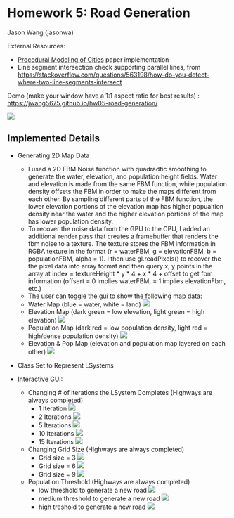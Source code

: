 # Homework 5: Road Generation

Jason Wang (jasonwa)

External Resources:
- [Procedural Modeling of Cities](proceduralCityGeneration.pdf) paper implementation 
- Line segment intersection check supporting parallel lines, from https://stackoverflow.com/questions/563198/how-do-you-detect-where-two-line-segments-intersect

Demo (make your window have a 1:1 aspect ratio for best results) : https://jwang5675.github.io/hw05-road-generation/

![](images/elepop.png)

## Implemented Details
- Generating 2D Map Data
  - I used a 2D FBM Noise function with quadradtic smoothing to generate the water, elevation, and population height fields. Water and elevation is made from the same FBM function, while population density offsets the FBM in order to make the maps different from each other. By sampling different parts of the FBM function, the lower elevation portions of the elevation map has higher popualtion density near the water and the higher elevation portions of the map has lower population density.
  - To recover the noise data from the GPU to the CPU, I added an additional render pass that creates a framebuffer that renders the fbm noise to a texture. The texture stores the FBM information in RGBA texture in the format (r = waterFBM, g = elevationFBM, b = populationFBM, alpha = 1). I then use gl.readPixels() to recover the the pixel data into array format and then query x, y points in the array at index = textureHeight * y * 4 + x * 4 + offset to get fbm information (offsert = 0 implies waterFBM, = 1 implies elevationFbm, etc.)
  -  The user can toggle the gui to show the following map data:
    - Water Map (blue = water, white = land)
    ![](images/water.png)
    - Elevation Map (dark green = low elevation, light green = high elevation)
    ![](images/height.png)
    - Population Map (dark red = low population density, light red = high/dense population density)
    ![](images/population.png)
    - Elevation & Pop Map (elevation and population map layered on each other)
    ![](images/elepop.png)

- Class Set to Represent LSystems

- Interactive GUI:
  - Changing # of iterations the LSystem Completes (Highways are always completed)
    - 1 Iteration
    ![](images/it1.png)
    - 2 Iterations
    ![](images/itr2.png)
    - 5 Iterations
    ![](images/itr5.png)
    - 10 Iterations
    ![](images/itr10.png)
    - 15 Iterations
    ![](images/elepop.png)
  - Changing Grid Size (Highways are always completed)
    - Grid size = 3
    ![](images/elepop.png)
    - Grid size = 6
    ![](images/grid6.png)
    - Grid size = 9
    ![](images/grid9.png)
  - Population Threshold (Highways are always completed)
    - low threshold to generate a new road
    ![](images/lowthresh.png)
    - medium threshold to generate a new road
    ![](images/elepop.png)
    - high treshold to generate a new road
    ![](images/hightresh.png)
